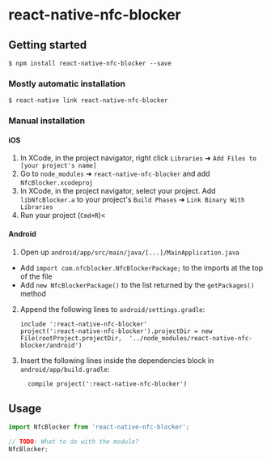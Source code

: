 # react-native-nfc-blocker

## Getting started

`$ npm install react-native-nfc-blocker --save`

### Mostly automatic installation

`$ react-native link react-native-nfc-blocker`

### Manual installation


#### iOS

1. In XCode, in the project navigator, right click `Libraries` ➜ `Add Files to [your project's name]`
2. Go to `node_modules` ➜ `react-native-nfc-blocker` and add `NfcBlocker.xcodeproj`
3. In XCode, in the project navigator, select your project. Add `libNfcBlocker.a` to your project's `Build Phases` ➜ `Link Binary With Libraries`
4. Run your project (`Cmd+R`)<

#### Android

1. Open up `android/app/src/main/java/[...]/MainApplication.java`
  - Add `import com.nfcblocker.NfcBlockerPackage;` to the imports at the top of the file
  - Add `new NfcBlockerPackage()` to the list returned by the `getPackages()` method
2. Append the following lines to `android/settings.gradle`:
  	```
  	include ':react-native-nfc-blocker'
  	project(':react-native-nfc-blocker').projectDir = new File(rootProject.projectDir, 	'../node_modules/react-native-nfc-blocker/android')
  	```
3. Insert the following lines inside the dependencies block in `android/app/build.gradle`:
  	```
      compile project(':react-native-nfc-blocker')
  	```


## Usage
```javascript
import NfcBlocker from 'react-native-nfc-blocker';

// TODO: What to do with the module?
NfcBlocker;
```
